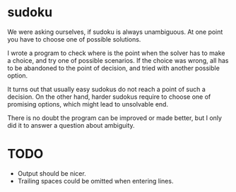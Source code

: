# sudoku
We were asking ourselves, if sudoku is always unambiguous.
At one point you have to choose one of possible solutions.

I wrote a program to check where is the point when the solver
has to make a choice, and try one of possible scenarios. If
the choice was wrong, all has to be abandoned to the point of
decision, and tried with another possible option.

It turns out that usually easy sudokus do not reach a point of
such a decision. On the other hand, harder sudokus require to
choose one of promising options, which might lead to unsolvable
end.

There is no doubt the program can be improved or made better, but
I only did it to answer a question about ambiguity.

# TODO

- Output should be nicer.
- Trailing spaces could be omitted when entering lines.
